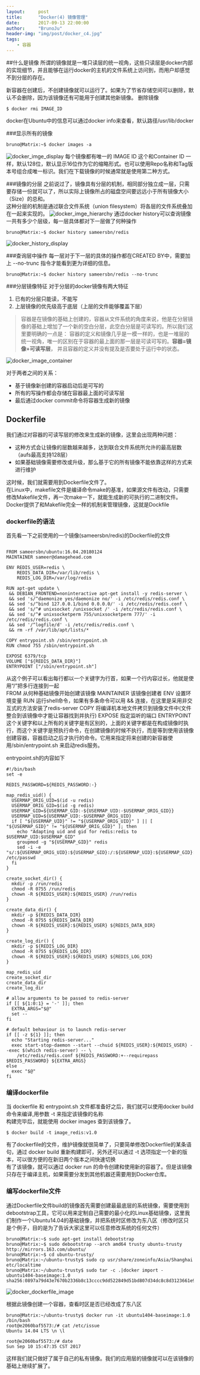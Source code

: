 ```yaml
---
layout:     post
title:      "Docker(4) 镜像管理"
date:       2017-09-13 22:00:00
author:     "BrunoJu"
header-img: "img/post/docker_c4.jpg"
tags:
    - 容器
---
```



##什么是镜像
所谓的镜像就是一堆只读层的统一视角，这些只读层是docker内部的实现细节，并且能够在运行docker的主机的文件系统上访问到，而用户却感觉不到分层的存在。    

新容器在创建后，不创建镜像就可以运行了。如果为了节省存储空间可以删除，默认不会删除，因为该镜像还有可能用于创建其他新镜像。
删除镜像
```
$ docker rmi IMAGE_ID
```

docker在Ubuntu中的信息可以通过docker info来查看，默认路径/usr/lib/docker


###显示所有的镜像
```
bruno@Matrix:~$ docker images -a
```
![docker_imge_display](https://brunoju.github.io/img/post/docker_image_display.png)
每个镜像都有唯一的 IMAGE ID 这个和Container ID 一样，默认128位，默认显示16位作为它的缩略形式。也可以使用Repo名称和Tag版本号组合成唯一标识。我们在下载镜像的时候通常就是使用第二种方式。

###镜像的分层
之前说过了，镜像具有分层的机制，相同部分独立成一层，只需要存储一份就可以了，所以实际上镜像所占的磁盘空间要远远小于所有镜像大小（Size）的总和。    
这种分层的机制是通过联合文件系统（union filesystem）将各层的文件系统叠加在一起来实现的。
![docker_imge_hierarchy](https://brunoju.github.io/img/post/docker_image_hierarchy.png)
通过docker history可以查询镜像一共有多少个层级，每一层具体都对下一层做了何种操作
```
bruno@Matrix:~$ docker history sameersbn/redis
```

![docker_history_display](https://brunoju.github.io/img/post/docker_history_display.png)

###查询层中操作
每一层对于下一层的具体的操作都在CREATED BY中，需要加上 --no-trunc 指令才能看到更为详细的信息。
```
bruno@Matrix:~$ docker history sameersbn/redis --no-trunc
```

###分层镜像特征
对于分层的docker镜像有两大特征
1. 已有的分层只能读，不能写
2. 上层镜像的优先级高于底层（上层的文件能够覆盖下层）

>容器是在镜像的基础上创建的，容器从文件系统的角度来说，他是在分层镜像的基础上增加了一个新的空白分层，此空白分层是可读写的。所以我们这里要明确的一点是：
容器的定义和镜像几乎是一模一样的，也是一堆层的统一视角，唯一的区别在于容器的最上面的那一层是可读可写的。**容器=镜像+可读写层**， 并且容器的定义并没有提及是否要处于运行中的状态。

![docker_image_container](https://brunoju.github.io/img/post/docker_image_container.png)

对于两者之间的关系：
- 基于镜像新创建的容器启动后是可写的
- 所有的写操作都会存储在容器最上面的可读写层
- 最后通过docker commit命令将容器生成新的镜像


## Dockerfile
我们通过对容器的可读写层的修改来生成新的镜像，这里会出现两种问题：    
- 这种方式会让镜像的层数越来越多，达到联合文件系统所允许的最高层数（aufs最高支持128层）    
- 如果基础镜像需要修改或升级，那么基于它的所有镜像不能依靠这样的方式来进行维护

这时候，我们就需要用到Dockerfile文件了。    
在Linux中，makefile文件是编译命令make的基准，如果源文件有改动，只需要修改Makefile文件，再一次make一下，就能生成新的可执行的二进制文件。
Docker提供了和Makefile完全一样的机制来管理镜像，这就是Dockfile    

### dockerfile的语法
首先看一下之前使用的一个镜像(sameersbn/redis)的Dockerfile的文件
```

FROM sameersbn/ubuntu:16.04.20180124
MAINTAINER sameer@damagehead.com

ENV REDIS_USER=redis \
    REDIS_DATA_DIR=/var/lib/redis \
    REDIS_LOG_DIR=/var/log/redis

RUN apt-get update \
 && DEBIAN_FRONTEND=noninteractive apt-get install -y redis-server \
 && sed 's/^daemonize yes/daemonize no/' -i /etc/redis/redis.conf \
 && sed 's/^bind 127.0.0.1/bind 0.0.0.0/' -i /etc/redis/redis.conf \
 && sed 's/^# unixsocket /unixsocket /' -i /etc/redis/redis.conf \
 && sed 's/^# unixsocketperm 755/unixsocketperm 777/' -i /etc/redis/redis.conf \
 && sed '/^logfile/d' -i /etc/redis/redis.conf \
 && rm -rf /var/lib/apt/lists/*

COPY entrypoint.sh /sbin/entrypoint.sh
RUN chmod 755 /sbin/entrypoint.sh

EXPOSE 6379/tcp
VOLUME ["${REDIS_DATA_DIR}"]
ENTRYPOINT ["/sbin/entrypoint.sh"]
```
从这个例子可以看出每行都以一个关键字为行首，如果一个行内容过长，他就是使用“/”把多行连接到一起    
FROM  从何种基础镜像开始创建该镜像
MAINTAINER  该镜像创建者
ENV 设置环境变量
RUN 运行shell命令，如果有多条命令可以用 && 连接，在这里是采用非交互式的方法安装了redis-server
COPY  将编译机本地文件拷贝到镜像文件中(文件整合到该镜像中才能让容器找到并执行)
EXPOSE  指定监听的端口
ENTRYPOINT  这个关键字和以上所有的关键字是有区别的，上面的关键字都是在构成镜像时执行，而这个关键字是预执行命令，在创建镜像的时候不执行，而是等到使用该镜像创建容器，容器启动之后才执行的命令。它用来指定将来创建的新容器使用/sbin/entrypoint.sh 来启动redis服务。    

entrypoint.sh的内容如下
```
#!/bin/bash
set -e

REDIS_PASSWORD=${REDIS_PASSWORD:-}

map_redis_uid() {
  USERMAP_ORIG_UID=$(id -u redis)
  USERMAP_ORIG_GID=$(id -g redis)
  USERMAP_GID=${USERMAP_GID:-${USERMAP_UID:-$USERMAP_ORIG_GID}}
  USERMAP_UID=${USERMAP_UID:-$USERMAP_ORIG_UID}
  if [ "${USERMAP_UID}" != "${USERMAP_ORIG_UID}" ] || [ "${USERMAP_GID}" != "${USERMAP_ORIG_GID}" ]; then
    echo "Adapting uid and gid for redis:redis to $USERMAP_UID:$USERMAP_GID"
    groupmod -g "${USERMAP_GID}" redis
    sed -i -e "s/:${USERMAP_ORIG_UID}:${USERMAP_GID}:/:${USERMAP_UID}:${USERMAP_GID}:/" /etc/passwd
  fi
}

create_socket_dir() {
  mkdir -p /run/redis
  chmod -R 0755 /run/redis
  chown -R ${REDIS_USER}:${REDIS_USER} /run/redis
}

create_data_dir() {
  mkdir -p ${REDIS_DATA_DIR}
  chmod -R 0755 ${REDIS_DATA_DIR}
  chown -R ${REDIS_USER}:${REDIS_USER} ${REDIS_DATA_DIR}
}

create_log_dir() {
  mkdir -p ${REDIS_LOG_DIR}
  chmod -R 0755 ${REDIS_LOG_DIR}
  chown -R ${REDIS_USER}:${REDIS_USER} ${REDIS_LOG_DIR}
}

map_redis_uid
create_socket_dir
create_data_dir
create_log_dir

# allow arguments to be passed to redis-server
if [[ ${1:0:1} = '-' ]]; then
  EXTRA_ARGS="$@"
  set --
fi

# default behaviour is to launch redis-server
if [[ -z ${1} ]]; then
  echo "Starting redis-server..."
  exec start-stop-daemon --start --chuid ${REDIS_USER}:${REDIS_USER} --exec $(which redis-server) -- \
    /etc/redis/redis.conf ${REDIS_PASSWORD:+--requirepass $REDIS_PASSWORD} ${EXTRA_ARGS}
else
  exec "$@"
fi
```


### 编译dockerfile
当 dockerfile 和 entrypoint.sh 文件都准备好之后，我们就可以使用docker build 命令来编译,用参数 -t 来指定该镜像的名称    
构建完毕后，就能使用 docker images 查到该镜像了。
```
$ docker build -t image_redis:v1.0
```

有了dockerfile的文件，维护镜像就很简单了，只要简单修改Dockerfile的某条语句，通过 docker build 重新构建即可，另外还可以通过 -t 选项指定一个新的版本，可以很方便的在新旧两个版本之间快速切换    
有了该镜像，就可以通过 docker run 的命令创建和使用新的容器了。但是该镜像只存在于编译主机，如果需要分发到其他机器还需要用到Docker仓库。    


### 编写dockerfile文件
通过Dockerfile文件build的镜像首先需要创建最最底层的系统镜像，需要使用到debootstrap工具，它可以用来定制自己需要的最小化的Linux基础镜像，这里我们制作一个Ubuntu14.04的基础镜像，并把系统时区修改为东八区（修改时区只是个例子，目的是为了告诉大家这里可以任意修改系统的任何文件）
```
bruno@Matrix:~$ sudo apt-get install debootstrap
bruno@Matrix:~$ sudo debootstrap --arch amd64 trusty ubuntu-trusty http://mirrors.163.com/ubuntu/
bruno@Matrix:~$ cd ubuntu-trusty/
bruno@Matrix:~/ubuntu-trusty$ sudo cp usr/share/zoneinfo/Asia/Shanghai etc/localtime
bruno@Matrix:~/ubuntu-trusty$ sudo tar -c .|docker import - ubuntu1404-baseimage:1.0
sha256:0897a79d43e7670b2336b8c13cccc9dd522849d51bd807d34dc8c8d3123661e9
```
![docker_dockerfile_image](https://brunoju.github.io/img/post/docker_dockerfile_image.png)

根据此镜像创建一个容器，查看时区是否已经改成了东八区
```
bruno@Matrix:~/ubuntu-trusty$ docker run -it ubuntu1404-baseimage:1.0 /bin/bash
root@e2060baf5573:/# cat /etc/issue
Ubuntu 14.04 LTS \n \l

root@e2060baf5573:/# date          
Sun Sep 10 15:47:35 CST 2017
```
这样我们就只做好了属于自己的私有镜像。我们的应用层的镜像就可以在该镜像的基础上继续扩展了。
